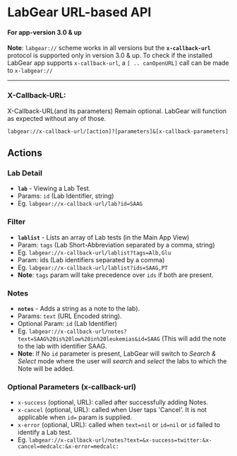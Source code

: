 LabGear URL-based API
=====================

#### For app-version 3.0 & up


**Note**: `labgear://` scheme works in all versions but the **`x-callback-url`** protocol is supported only in version 3.0 & up. To check if the installed LabGear app supports `x-callback-url`, a `[ .. canOpenURL]` call can be made to `x-labgear://`


----------


### X-Callback-URL:

X-Callback-URL(and its parameters) Remain optional. LabGear will function as expected without any of those.

    labgear://x-callback-url/[action]?[parameters]&[x-callback-parameters]

## Actions

### Lab Detail

 - **`lab`** - Viewing a Lab Test.
 - Params: `id` (Lab Identifier, string)
 - Eg. `labgear://x-callback-url/lab?id=SAAG`

### Filter

 - **`lablist`** - Lists an array of Lab tests (in the Main App View)
 - Param: `tags` (Lab Short-Abbreviation separated by a comma, string)
 - Eg. `labgear://x-callback-url/lablist?tags=Alb,Glu`
 - Param: ids (Lab identifiers separated by a comma)
 - Eg. `labgear://x-callback-url/lablist?ids=SAAG,PT`
 - **Note**: `tags` param will take precedence over `ids` if both are present.


### Notes


 - **`notes`** - Adds a string as a note to the lab).
 - Params: `text` (URL Encoded string).
 - Optional Param: `id` (Lab Identifier)
 - Eg. `labgear://x-callback-url/notes?text=SAAG%20is%20low%20in%20leukemias&id=SAAG`    (This will add the note to the lab with identifier SAAG.
 - **Note**: If No `id` parameter is present, LabGear will switch to *Search & Select* mode where the user will *search* and *select* the labs to which the Note will be added. 


### Optional Parameters (x-callback-url)

 - `x-success` (optional, URL): called after successfully adding Notes.
 - `x-cancel` (optional, URL): called when User taps 'Cancel'. It is not applicable when `id=` param is supplied.
 - `x-error` (optional, URL): called when `text=nil` or `id=nil` or `id` failed to identify a Lab test.
 - Eg. `labgear://x-callback-url/notes?text=&x-success=twitter:&x-cancel=medcalc:&x-error=medcalc:`
